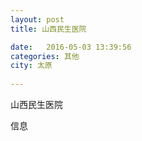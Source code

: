 ```yaml
--- 
layout: post 
title: 山西民生医院

date:   2016-05-03 13:39:56 
categories: 其他  
city: 太原
  
--- 
```

   
山西民生医院

信息

